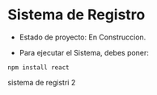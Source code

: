 <h1>Sistema de Registro</h1>

- Estado de proyecto: En Construccion.

- Para ejecutar el Sistema, debes poner:

````npm install react````

sistema de registri 2
